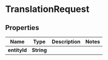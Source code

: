 

# TranslationRequest



## Properties

| Name | Type | Description | Notes |
|------------ | ------------- | ------------- | -------------|
|**entityId** | **String** |  |  |



